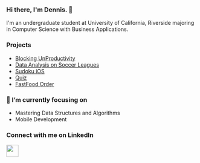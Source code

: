 ### Hi there, I'm Dennis. 👋

I'm an undergraduate student at University of California, Riverside majoring in Computer Science with Business Applications.

### Projects
- [Blocking UnProductivity](https://github.com/vuongdennis/blocking_unproductivity)
- [Data Analysis on Soccer Leagues](https://github.com/vuongdennis/ds_soccer_leagues)
- [Sudoku iOS](https://github.com/vuongdennis/Sudoku-iOS)
- [Quiz](https://github.com/vuongdennis/quiz_app)
- [FastFood Order](https://github.com/vuongdennis/fast_food_self_service)

### 🔭 I’m currently focusing on
- Mastering Data Structures and Algorithms
- Mobile Development

### Connect with me on LinkedIn
[<img height="32" width="32" src="https://cdn.jsdelivr.net/npm/simple-icons@v3/icons/linkedin.svg"/>](https://www.linkedin.com/in/dennis-vuong/)

<!--
**vuongdennis/vuongdennis** is a ✨ _special_ ✨ repository because its `README.md` (this file) appears on your GitHub profile.

Here are some ideas to get you started:

- 🔭 I’m currently working on ...
- 🌱 I’m currently learning ...
- 👯 I’m looking to collaborate on ...
- 🤔 I’m looking for help with ...
- 💬 Ask me about ...
- 📫 How to reach me: ...
- 😄 Pronouns: ...
- ⚡ Fun fact: ...
-->
